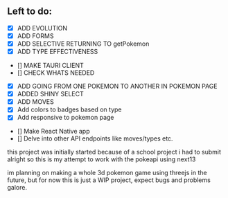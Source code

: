 ## Left to do:

- [x] ADD EVOLUTION
- [x] ADD FORMS
- [x] ADD SELECTIVE RETURNING TO getPokemon
- [x] ADD TYPE EFFECTIVENESS
- [] MAKE TAURI CLIENT
- [] CHECK WHATS NEEDED

- [x] ADD GOING FROM ONE POKEMON TO ANOTHER IN POKEMON PAGE
- [x] ADDED SHINY SELECT
- [x] ADD MOVES
- [x] Add colors to badges based on type
- [x] Add responsive to pokemon page
- [] Make React Native app
- [] Delve into other API endpoints like moves/types etc.

this project was initially started because of a school project i had to submit
alright so this is my attempt to work with the pokeapi using next13

im planning on making a whole 3d pokemon game using threejs in the future, but for now this is just a WIP project, expect bugs and problems galore.
